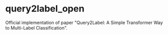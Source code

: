 # query2label_open
Official implementation of paper "Query2Label: A Simple Transformer Way to Multi-Label Classification".
